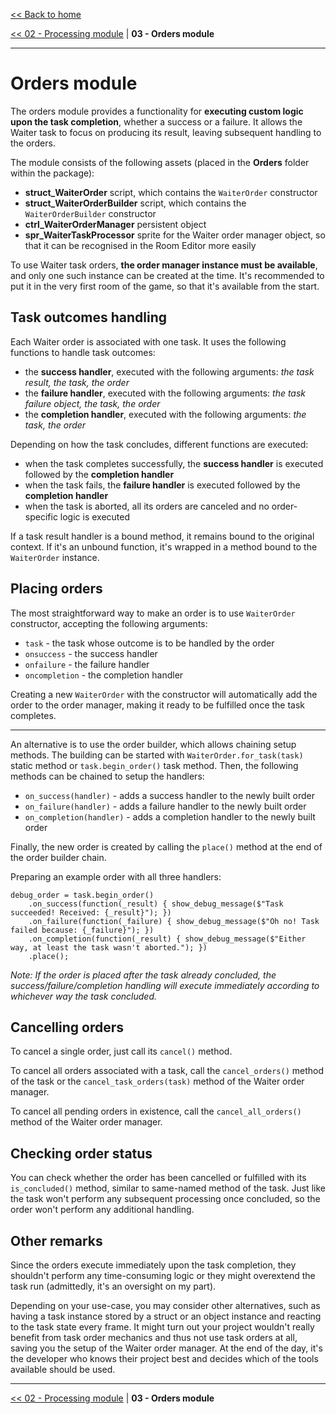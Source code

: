 [<< Back to home](/README.md)

[<< 02 - Processing module](/Docs/Overview/02%20-%20Processing%20module.md) | **03 - Orders module**

-----

# Orders module

The orders module provides a functionality for **executing custom logic upon the task completion**, whether a success or a failure. It allows the Waiter task to focus on producing its result, leaving subsequent handling to the orders.

The module consists of the following assets (placed in the **Orders** folder within the package):
- **struct_WaiterOrder** script, which contains the `WaiterOrder` constructor
- **struct_WaiterOrderBuilder** script, which contains the `WaiterOrderBuilder` constructor
- **ctrl_WaiterOrderManager** persistent object
- **spr_WaiterTaskProcessor** sprite for the Waiter order manager object, so that it can be recognised in the Room Editor more easily

To use Waiter task orders, **the order manager instance must be available**, and only one such instance can be created at the time. It's recommended to put it in the very first room of the game, so that it's available from the start.

## Task outcomes handling

Each Waiter order is associated with one task. It uses the following functions to handle task outcomes:
- the **success handler**, executed with the following arguments: *the task result, the task, the order*
- the **failure handler**, executed with the following arguments: *the task failure object, the task, the order*
- the **completion handler**, executed with the following arguments: *the task, the order*

Depending on how the task concludes, different functions are executed:
- when the task completes successfully, the **success handler** is executed followed by the **completion handler**
- when the task fails, the **failure handler** is executed followed by the **completion handler**
- when the task is aborted, all its orders are canceled and no order-specific logic is executed

If a task result handler is a bound method, it remains bound to the original context. If it's an unbound function, it's wrapped in a method bound to the `WaiterOrder` instance.

## Placing orders

The most straightforward way to make an order is to use `WaiterOrder` constructor, accepting the following arguments:
- `task` - the task whose outcome is to be handled by the order
- `onsuccess` - the success handler
- `onfailure` - the failure handler
- `oncompletion` - the completion handler

Creating a new `WaiterOrder` with the constructor will automatically add the order to the order manager, making it ready to be fulfilled once the task completes.

-----

An alternative is to use the order builder, which allows chaining setup methods. The building can be started with `WaiterOrder.for_task(task)` static method or `task.begin_order()` task method. Then, the following methods can be chained to setup the handlers:
- `on_success(handler)` - adds a success handler to the newly built order
- `on_failure(handler)` - adds a failure handler to the newly built order
- `on_completion(handler)` - adds a completion handler to the newly built order

Finally, the new order is created by calling the `place()` method at the end of the order builder chain.

Preparing an example order with all three handlers:
```gml
debug_order = task.begin_order()
    .on_success(function(_result) { show_debug_message($"Task succeeded! Received: {_result}"); })
    .on_failure(function(_failure) { show_debug_message($"Oh no! Task failed because: {_failure}"); })
    .on_completion(function(_result) { show_debug_message($"Either way, at least the task wasn't aborted."); })
    .place();
```

*Note: If the order is placed after the task already concluded, the success/failure/completion handling will execute immediately according to whichever way the task concluded.*

## Cancelling orders

To cancel a single order, just call its `cancel()` method.

To cancel all orders associated with a task, call the `cancel_orders()` method of the task or the `cancel_task_orders(task)` method of the Waiter order manager.

To cancel all pending orders in existence, call the `cancel_all_orders()` method of the Waiter order manager.

## Checking order status

You can check whether the order has been cancelled or fulfilled with its `is_concluded()` method, similar to same-named method of the task. Just like the task won't perform any subsequent processing once concluded, so the order won't perform any additional handling.

## Other remarks

Since the orders execute immediately upon the task completion, they shouldn't perform any time-consuming logic or they might overextend the task run (admittedly, it's an oversight on my part).

Depending on your use-case, you may consider other alternatives, such as having a task instance stored by a struct or an object instance and reacting to the task state every frame. It might turn out your project wouldn't really benefit from task order mechanics and thus not use task orders at all, saving you the setup of the Waiter order manager. At the end of the day, it's the developer who knows their project best and decides which of the tools available should be used.

-----

[<< 02 - Processing module](/Docs/Overview/02%20-%20Processing%20module.md) | **03 - Orders module**